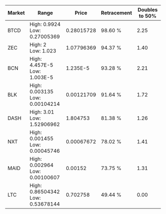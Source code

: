 | Market | Range | Price| Retracement | Doubles to 50% |
| --- | --- | --- | --- | --- |
| BTCD | High: 0.9924<br />Low: 0.27005369 | 0.28015728 | 98.60 % | 2.25 |
| ZEC | High: 2<br />Low: 1.023 | 1.07796369 | 94.37 % | 1.40 |
| BCN | High: 4.457E-5<br />Low: 1.003E-5 | 1.235E-5 | 93.28 % | 2.21 |
| BLK | High: 0.003135<br />Low: 0.00104214 | 0.00121709 | 91.64 % | 1.72 |
| DASH | High: 3.01<br />Low: 1.52906962 | 1.804753 | 81.38 % | 1.26 |
| NXT | High: 0.001455<br />Low: 0.00045746 | 0.00067672 | 78.02 % | 1.41 |
| MAID | High: 0.002964<br />Low: 0.00100607 | 0.00152 | 73.75 % | 1.31 |
| LTC | High: 0.86504342<br />Low: 0.53678144 | 0.702758 | 49.44 % | 0.00 |
